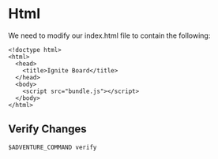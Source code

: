 # Html

We need to modify our index.html file to contain the following:

    <!doctype html>
    <html>
      <head>
        <title>Ignite Board</title>
      </head>
      <body>
        <script src="bundle.js"></script>
      </body>
    </html>

## Verify Changes

    $ADVENTURE_COMMAND verify